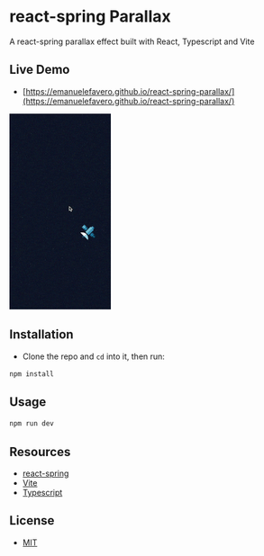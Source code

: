 # react-spring Parallax

A react-spring parallax effect built with React, Typescript and Vite

## Live Demo

- [https://emanuelefavero.github.io/react-spring-parallax/](https://emanuelefavero.github.io/react-spring-parallax/)

<img src="react-spring-parallax.gif" alt="screenshot" width="180">

## Installation

- Clone the repo and `cd` into it, then run:

```bash
npm install
```

## Usage

```bash
npm run dev
```

## Resources

- [react-spring](https://www.react-spring.io/)
- [Vite](https://vitejs.dev/)
- [Typescript](https://www.typescriptlang.org/)

## License

- [MIT](LICENSE.md)
